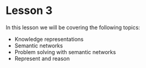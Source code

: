 # Lesson 3

In this lesson we will be covering the following topics:

- Knowledge representations
- Semantic networks
- Problem solving with semantic networks
- Represent and reason
